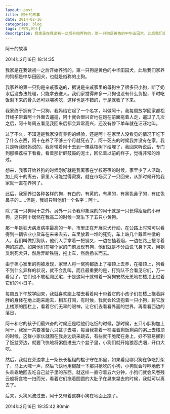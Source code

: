 ```yaml
---
layout: post
title: 阿十的故事
date: 2014-02-16
categories: blog
tags: [书写,阿十]
description: 我家是在我读初一之后开始养狗的，第一只狗是黄色的中华田园犬，此后我们家养的狗都是中华田园犬，也就是俗称的土狗。
---
```



阿十的故事

2014年2月16日 18:14:35


我家是在我读初一之后开始养狗的，第一只狗是黄色的中华田园犬，此后我们家养的狗都是中华田园犬，也就是俗称的土狗。

我家养的第一只狗是亲戚家送的，据说是亲戚家里的母狗生了很多只小狗，断了奶水后没办法处理，只能拿去送人。我们家觉得养多一只狗也没有什么负担，平时吃饭剩下来的骨头还可以喂狗吃，这样也是不错的，于是就收了下来。

我家终于拥有了一只狗，我妈给它起了一个名字，叫做阿十，我每周放学回家都松开绳子带着阿十外面去遛遛，阿十就会很兴奋地在跑在前面拖着人走，遛过了几次之后，阿十每周五看见我回来后都会异常高兴，还没有停下单车就在汪汪地叫。

过了不久，不知道是我家没有养狗的经验，还是阿十在家里人没看见的情况下吃下了什么东西，阿十在养了不够三个月就死去了，阿十死去的时候我并没有在家，我只是听我妈妈说的，我哥带着阿十去到一棵荔枝树下给埋了，我回来听说后，专门到那棵荔枝下看看，看着那新鲜鼓鼓的泥土，回忆着以前的样子，觉得非常的难过。

想来，我家开始养狗的时候刚好就是我离家在学校寄宿的时候，家里少了人活动，加上阿十的离去，家里人可能觉得寂寞，就在市场买了一只回来，从那时候开始我家就一直在养狗了。

此后，我家养过各种各样的狗，有白的，有黄的，有黑的，有黑色鼻子的，有红色鼻子的……但是，我妈只叫他们一个名字：阿十。

除了第一只狗阿十之外，另外一只令我印象深刻的阿十就是一只长得瘦瘦的小母狗，这只阿十居然在我高二的时候一窝生下了五只小黄狗。

那一年是狂犬病发病率最高的一年，市里正在开展灭犬行动，在公路上时常可以看得到一辆农业小货车在来来去去，车里放着一堆的死狗，车上站几个戴着袖徽的人，我们叫做打狗队，他们人手拿着一把钢叉，一边在抽着烟，一边在路上搜寻着狗的踪迹。如果他们在哪个家的门前发现有狗，他们就是不分由说飞身下来，用钢叉刺死犬只，然后弄断铁链，拖上车，然后扬长而去。

由于担心家里的狗被发现，家里人将一窝狗都放上了楼顶上去养，在楼顶上，狗看不到什么异样的状况，就不会乱叫，而且最重要的是，打狗队不会看见它们，万一看见了，它们也不敢私闯民宅，于是这阿十就带着一窝狗安然无恙地在楼顶上过着它们的小日子。

每周五下午放学回来，我就喜欢跑上楼去看着阿十带着它的小孩子们在楼上拖着胖胖的身体在地上跑来跑去，相互打闹，有时候，我就会轮流抱着一只小狗，将它放上楼顶的围栏上，看着它们无辜的眼神，让它们去看看外面的世界，再看看西边的落日，

阿十和它的孩子们最兴奋的时候还是喂他们吃饭的时候，那时候，五只小胖狗加上阿十，我家一共要准备六只盆子去喂，每当我拿着一桶混着剩饭剩菜的粥上去楼顶的时候，这群小家伙就围在我身边跳来跳去，有些就干脆爬在身上，好不容易挪到了饭盆旁边，就要飞快地将粥倒进去六个盆子里，小狗们就开始狼吞虎咽，开口大吃。

然后，我就在旁边拿上一条长长粗粗的棍子守在那里，如果看见哪只狗在争吃打架了，马上大喊一声，然后飞快地用棍敲一下那只抢吃的小狗，小狗就会哼哼地低下头乖乖地回去吃自己盆子里的东西。就这样一直守着五六分钟，小狗们就会风卷残云般将食物一扫而光，看着它们拖着圆圆的大肚子在晃来晃去的时候，我就可以离去了。

后来，灭狗风波过去，阿十又带着这群小狗在地面上跑了。

2014年2月16日 19:35:42 80min


